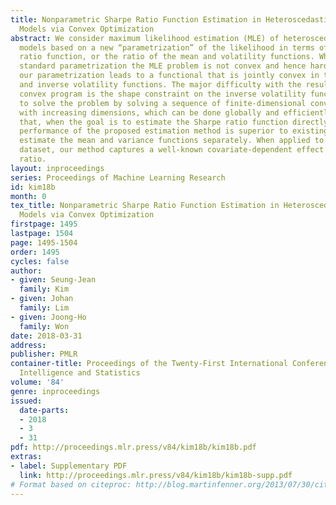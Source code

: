 ```yaml
---
title: Nonparametric Sharpe Ratio Function Estimation in Heteroscedastic Regression
  Models via Convex Optimization
abstract: We consider maximum likelihood estimation (MLE) of heteroscedastic regression
  models based on a new “parametrization” of the likelihood in terms of the Sharpe
  ratio function, or the ratio of the mean and volatility functions. While with a
  standard parametrization the MLE problem is not convex and hence hard to solve globally,
  our parametrization leads to a functional that is jointly convex in the Sharpe ratio
  and inverse volatility functions. The major difficulty with the resulting infinite-dimensional
  convex program is the shape constraint on the inverse volatility function. We propose
  to solve the problem by solving a sequence of finite-dimensional convex programs
  with increasing dimensions, which can be done globally and efficiently. We demonstrate
  that, when the goal is to estimate the Sharpe ratio function directly, the finite-sample
  performance of the proposed estimation method is superior to existing methods that
  estimate the mean and variance functions separately. When applied to a financial
  dataset, our method captures a well-known covariate-dependent effect on the Shape
  ratio.
layout: inproceedings
series: Proceedings of Machine Learning Research
id: kim18b
month: 0
tex_title: Nonparametric Sharpe Ratio Function Estimation in Heteroscedastic Regression
  Models via Convex Optimization
firstpage: 1495
lastpage: 1504
page: 1495-1504
order: 1495
cycles: false
author:
- given: Seung-Jean
  family: Kim
- given: Johan
  family: Lim
- given: Joong-Ho
  family: Won
date: 2018-03-31
address: 
publisher: PMLR
container-title: Proceedings of the Twenty-First International Conference on Artficial
  Intelligence and Statistics
volume: '84'
genre: inproceedings
issued:
  date-parts:
  - 2018
  - 3
  - 31
pdf: http://proceedings.mlr.press/v84/kim18b/kim18b.pdf
extras:
- label: Supplementary PDF
  link: http://proceedings.mlr.press/v84/kim18b/kim18b-supp.pdf
# Format based on citeproc: http://blog.martinfenner.org/2013/07/30/citeproc-yaml-for-bibliographies/
---
```

